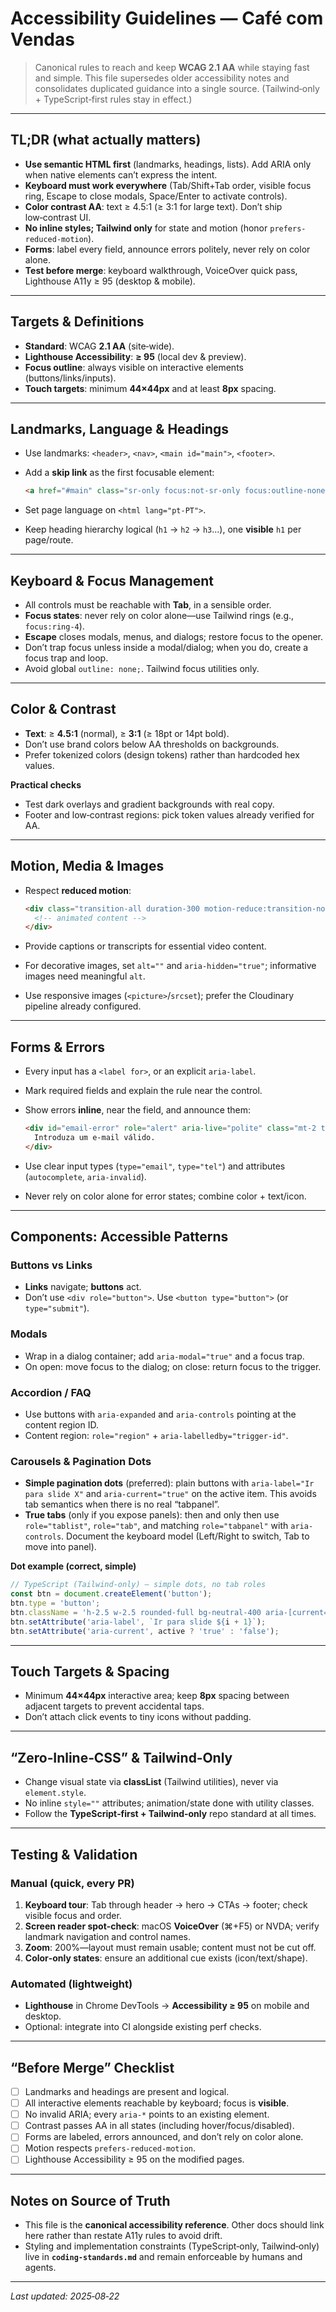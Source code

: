 # Accessibility Guidelines — Café com Vendas

> Canonical rules to reach and keep **WCAG 2.1 AA** while staying fast and simple. This file supersedes older accessibility notes and consolidates duplicated guidance into a single source. (Tailwind‑only + TypeScript‑first rules stay in effect.)

---

## TL;DR (what actually matters)

* **Use semantic HTML first** (landmarks, headings, lists). Add ARIA only when native elements can’t express the intent.
* **Keyboard must work everywhere** (Tab/Shift+Tab order, visible focus ring, Escape to close modals, Space/Enter to activate controls).
* **Color contrast AA**: text ≥ 4.5:1 (≥ 3:1 for large text). Don’t ship low‑contrast UI.
* **No inline styles; Tailwind only** for state and motion (honor `prefers-reduced-motion`).
* **Forms**: label every field, announce errors politely, never rely on color alone.
* **Test before merge**: keyboard walkthrough, VoiceOver quick pass, Lighthouse A11y ≥ 95 (desktop & mobile).

---

## Targets & Definitions

* **Standard**: WCAG **2.1 AA** (site‑wide).
* **Lighthouse Accessibility**: **≥ 95** (local dev & preview).
* **Focus outline**: always visible on interactive elements (buttons/links/inputs).
* **Touch targets**: minimum **44×44px** and at least **8px** spacing.

---

## Landmarks, Language & Headings

* Use landmarks: `<header>`, `<nav>`, `<main id="main">`, `<footer>`.
* Add a **skip link** as the first focusable element:

  ```html
  <a href="#main" class="sr-only focus:not-sr-only focus:outline-none focus:ring-4">Saltar para o conteúdo</a>
  ```
* Set page language on `<html lang="pt-PT">`.
* Keep heading hierarchy logical (`h1` → `h2` → `h3`…), one **visible** `h1` per page/route.

---

## Keyboard & Focus Management

* All controls must be reachable with **Tab**, in a sensible order.
* **Focus states**: never rely on color alone—use Tailwind rings (e.g., `focus:ring-4`).
* **Escape** closes modals, menus, and dialogs; restore focus to the opener.
* Don’t trap focus unless inside a modal/dialog; when you do, create a focus trap and loop.
* Avoid global `outline: none;`. Tailwind focus utilities only.

---

## Color & Contrast

* **Text**: ≥ **4.5:1** (normal), ≥ **3:1** (≥ 18pt or 14pt bold).
* Don’t use brand colors below AA thresholds on backgrounds.
* Prefer tokenized colors (design tokens) rather than hardcoded hex values.

**Practical checks**

* Test dark overlays and gradient backgrounds with real copy.
* Footer and low‑contrast regions: pick token values already verified for AA.

---

## Motion, Media & Images

* Respect **reduced motion**:

  ```html
  <div class="transition-all duration-300 motion-reduce:transition-none motion-reduce:transform-none">
    <!-- animated content -->
  </div>
  ```
* Provide captions or transcripts for essential video content.
* For decorative images, set `alt=""` and `aria-hidden="true"`; informative images need meaningful `alt`.
* Use responsive images (`<picture>`/`srcset`); prefer the Cloudinary pipeline already configured.

---

## Forms & Errors

* Every input has a `<label for>`, or an explicit `aria-label`.
* Mark required fields and explain the rule near the control.
* Show errors **inline**, near the field, and announce them:

  ```html
  <div id="email-error" role="alert" aria-live="polite" class="mt-2 text-red-600">
    Introduza um e-mail válido.
  </div>
  ```
* Use clear input types (`type="email"`, `type="tel"`) and attributes (`autocomplete`, `aria-invalid`).
* Never rely on color alone for error states; combine color + text/icon.

---

## Components: Accessible Patterns

### Buttons vs Links

* **Links** navigate; **buttons** act.
* Don’t use `<div role="button">`. Use `<button type="button">` (or `type="submit"`).

### Modals

* Wrap in a dialog container; add `aria-modal="true"` and a focus trap.
* On open: move focus to the dialog; on close: return focus to the trigger.

### Accordion / FAQ

* Use buttons with `aria-expanded` and `aria-controls` pointing at the content region ID.
* Content region: `role="region"` + `aria-labelledby="trigger-id"`.

### Carousels & Pagination Dots

* **Simple pagination dots** (preferred): plain buttons with `aria-label="Ir para slide X"` and `aria-current="true"` on the active item. This avoids tab semantics when there is no real “tabpanel”.
* **True tabs** (only if you expose panels): then and only then use `role="tablist"`, `role="tab"`, and matching `role="tabpanel"` with `aria-controls`. Document the keyboard model (Left/Right to switch, Tab to move into panel).

**Dot example (correct, simple)**

```ts
// TypeScript (Tailwind-only) — simple dots, no tab roles
const btn = document.createElement('button');
btn.type = 'button';
btn.className = 'h-2.5 w-2.5 rounded-full bg-neutral-400 aria-[current=true]:bg-neutral-900';
btn.setAttribute('aria-label', `Ir para slide ${i + 1}`);
btn.setAttribute('aria-current', active ? 'true' : 'false');
```

---

## Touch Targets & Spacing

* Minimum **44×44px** interactive area; keep **8px** spacing between adjacent targets to prevent accidental taps.
* Don’t attach click events to tiny icons without padding.

---

## “Zero‑Inline‑CSS” & Tailwind‑Only

* Change visual state via **classList** (Tailwind utilities), never via `element.style`.
* No inline `style=""` attributes; animation/state done with utility classes.
* Follow the **TypeScript‑first + Tailwind‑only** repo standard at all times.

---

## Testing & Validation

### Manual (quick, every PR)

1. **Keyboard tour**: Tab through header → hero → CTAs → footer; check visible focus and order.
2. **Screen reader spot‑check**: macOS **VoiceOver** (⌘+F5) or NVDA; verify landmark navigation and control names.
3. **Zoom**: 200%—layout must remain usable; content must not be cut off.
4. **Color‑only states**: ensure an additional cue exists (icon/text/shape).

### Automated (lightweight)

* **Lighthouse** in Chrome DevTools → **Accessibility ≥ 95** on mobile and desktop.
* Optional: integrate into CI alongside existing perf checks.

---

## “Before Merge” Checklist

* [ ] Landmarks and headings are present and logical.
* [ ] All interactive elements reachable by keyboard; focus is **visible**.
* [ ] No invalid ARIA; every `aria-*` points to an existing element.
* [ ] Contrast passes AA in all states (including hover/focus/disabled).
* [ ] Forms are labeled, errors announced, and don’t rely on color alone.
* [ ] Motion respects `prefers-reduced-motion`.
* [ ] Lighthouse Accessibility ≥ 95 on the modified pages.

---

## Notes on Source of Truth

* This file is the **canonical accessibility reference**. Other docs should link here rather than restate A11y rules to avoid drift.
* Styling and implementation constraints (TypeScript‑only, Tailwind‑only) live in **`coding-standards.md`** and remain enforceable by humans and agents.

---

*Last updated: 2025‑08‑22*
